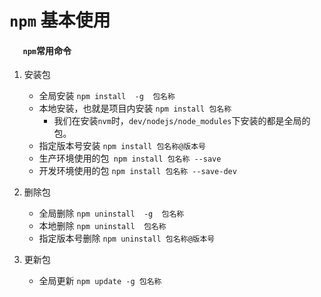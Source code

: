 # `npm` 基本使用

####      `   npm`常用命令

1. 安装包
   - 全局安装  `npm install  -g  包名称`
   - 本地安装，也就是项目内安装  `npm install 包名称`
     - 我们在安装`nvm`时，`dev/nodejs/node_modules`下安装的都是全局的包。
   - 指定版本号安装 `npm install 包名称@版本号`
   - 生产环境使用的包` npm install 包名称 --save`
   - 开发环境使用的包 `npm install 包名称 --save-dev`
2. 删除包
   - 全局删除  `npm uninstall  -g  包名称`
   - 本地删除  `npm uninstall  包名称`
   - 指定版本号删除 `npm uninstall 包名称@版本号`

2. 更新包
   - 全局更新 `npm update -g 包名称`